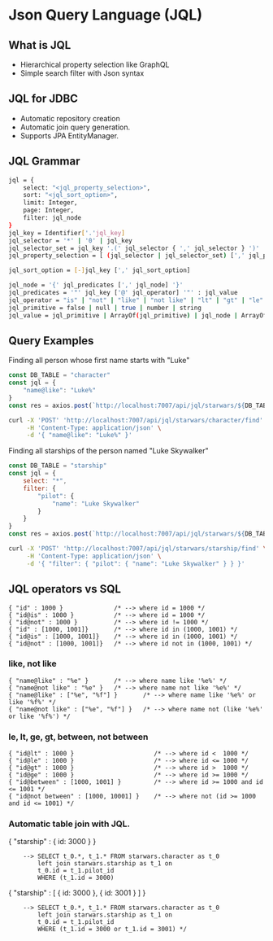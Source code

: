 # Json Query Language (JQL)

## What is JQL
* Hierarchical property selection like GraphQL
* Simple search filter with Json syntax

## JQL for JDBC
* Automatic repository creation
* Automatic join query generation.
* Supports JPA EntityManager.


## JQL Grammar
```sh
jql = {
    select: "<jql_property_selection>",
    sort: "<jql_sort_option>",
    limit: Integer,
    page: Integer,
    filter: jql_node
}
jql_key = Identifier['.'jql_key]
jql_selector = '*' | '0' | jql_key
jql_selector_set = jql_key '.(' jql_selector { ',' jql_selector } ')'
jql_property_selection = [ (jql_selector | jql_selector_set) [',' jql_property_selection ] ]  

jql_sort_option = [-]jql_key [',' jql_sort_option]

jql_node = '{' jql_predicates [',' jql_node] '}'
jql_predicates = '"' jql_key ['@' jql_operator] '"' : jql_value
jql_operator = "is" | "not" | "like" | "not like" | "lt" | "gt" | "le" | "ge" | "between" | "not between"
jql_primitive = false | null | true | number | string
jql_value = jql_primitive | ArrayOf(jql_primitive) | jql_node | ArrayOf(jql_node)  
```


## Query Examples
Finding all person whose first name starts with "Luke" 
```js
const DB_TABLE = "character"
const jql = { 
    "name@like": "Luke%"
}
const res = axios.post(`http://localhost:7007/api/jql/starwars/${DB_TABLE}/find`, jql)
```
```sh
curl -X 'POST' 'http://localhost:7007/api/jql/starwars/character/find' \
     -H 'Content-Type: application/json' \
     -d '{ "name@like": "Luke%" }'
```

Finding all starships of the person named "Luke Skywalker"
```js
const DB_TABLE = "starship"
const jql = {
    select: "*",
    filter: {
        "pilot": {
            "name": "Luke Skywalker"
        }
    }
}
const res = axios.post(`http://localhost:7007/api/jql/starwars/${DB_TABLE}/find`, jql)
```
```sh
curl -X 'POST' 'http://localhost:7007/api/jql/starwars/starship/find' \
     -H 'Content-Type: application/json' \
     -d '{ "filter": { "pilot": { "name": "Luke Skywalker" } } }' 
```
## JQL operators vs SQL
```
{ "id" : 1000 }              /* --> where id = 1000 */ 
{ "id@is" : 1000 }           /* --> where id = 1000 */ 
{ "id@not" : 1000 }          /* --> where id != 1000 */ 
{ "id" : [1000, 1001]}       /* --> where id in (1000, 1001) */ 
{ "id@is" : [1000, 1001]}    /* --> where id in (1000, 1001) */ 
{ "id@not" : [1000, 1001]}   /* --> where id not in (1000, 1001) */ 
```

### like, not like
```
{ "name@like" : "%e" }       /* --> where name like '%e%' */ 
{ "name@not like" : "%e" }   /* --> where name not like '%e%' */ 
{ "name@like" : ["%e", "%f"] }       /* --> where name like '%e%' or like '%f%' */ 
{ "name@not like" : ["%e", "%f"] }   /* --> where name not (like '%e%' or like '%f%') */
```

### le, lt, ge, gt, between, not between 
```
{ "id@lt" : 1000 }                      /* --> where id <  1000 */ 
{ "id@le" : 1000 }                      /* --> where id <= 1000 */ 
{ "id@gt" : 1000 }                      /* --> where id >  1000 */ 
{ "id@ge" : 1000 }                      /* --> where id >= 1000 */ 
{ "id@between" : [1000, 1001] }         /* --> where id >= 1000 and id <= 1001 */ 
{ "id@not between" : [1000, 10001] }    /* --> where not (id >= 1000 and id <= 1001) */ 
```

### Automatic table join with JQL.
{ "starship" : { id: 3000 } } 
```
    --> SELECT t_0.*, t_1.* FROM starwars.character as t_0
        left join starwars.starship as t_1 on
        t_0.id = t_1.pilot_id
        WHERE (t_1.id = 3000)
```

{ "starship" : [ { id: 3000 }, { id: 3001 } ] }           
```
    --> SELECT t_0.*, t_1.* FROM starwars.character as t_0
        left join starwars.starship as t_1 on
        t_0.id = t_1.pilot_id
        WHERE (t_1.id = 3000 or t_1.id = 3001) */
```


